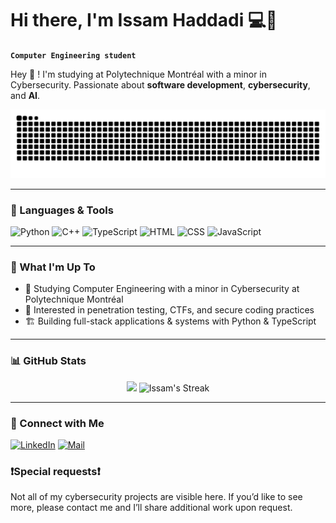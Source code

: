 <h1> Hi there, I'm Issam Haddadi 💻🤖</h1>

**`Computer Engineering student`**

Hey 👋 ! I'm studying at Polytechnique Montréal with a minor in Cybersecurity. Passionate about **software development**, **cybersecurity**, and **AI**.

<picture>
  <source media="(prefers-color-scheme: dark)" srcset="dist/github-snake-dark.svg" />
  <source media="(prefers-color-scheme: light)" srcset="dist/github-snake.svg" />
  <img alt="GitHub contribution snake" src="dist/github-snake.svg" />
</picture>

---

### 🔧 Languages & Tools
![Python](https://img.shields.io/badge/Python-3776AB?style=flat&logo=python&logoColor=white)
![C++](https://img.shields.io/badge/C++-00599C?style=flat&logo=C%2B%2B&logoColor=white)
![TypeScript](https://img.shields.io/badge/TypeScript-3178C6?style=flat&logo=TypeScript&logoColor=white)
![HTML](https://img.shields.io/badge/HTML-E34F26?style=flat&logo=html5&logoColor=white)
![CSS](https://img.shields.io/badge/CSS-1572B6?style=flat&logo=css3&logoColor=white)
![JavaScript](https://img.shields.io/badge/JavaScript-F7DF1E?style=flat&logo=javascript&logoColor=black)

---

### 🚀 What I'm Up To
- 🏫 Studying Computer Engineering with a minor in Cybersecurity at Polytechnique Montréal
- 🔐 Interested in penetration testing, CTFs, and secure coding practices
- 🏗️ Building full-stack applications & systems with Python & TypeScript

---

### 📊 GitHub Stats

<div class="badges-githubstats">
   <p align="center">
     <img src="https://github-readme-stats.vercel.app/api/top-langs/?username=isshadd&theme=tokyonight&hide_border=true&show_icons=true&count_private=true&layout=compact">
     <img src="https://github-readme-streak-stats.herokuapp.com/?user=isshadd&theme=tokyonight&hide_border=true" alt="Issam's Streak" height="165">
   </p>
 </div>

---

### 🤝 Connect with Me
[![LinkedIn](https://img.shields.io/badge/LinkedIn-0077B5?style=flat&logo=linkedin&logoColor=white)](https://www.linkedin.com/in/issam-haddadi/)
[![Mail](https://img.shields.io/badge/Email-D14836?style=flat&logo=gmail&logoColor=white)](mailto:issamhaddadi.ih@gmail.com)

### ❗Special requests❗

Not all of my cybersecurity projects are visible here. If you’d like to see more, please contact me and I’ll share additional work upon request.

